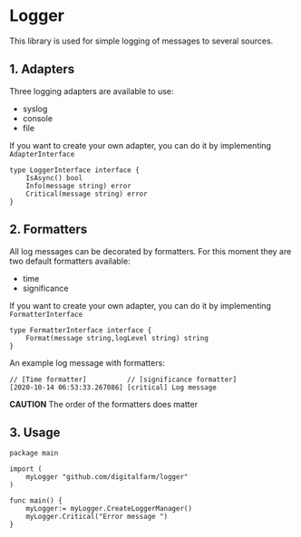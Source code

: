 # Logger

This library is used for simple logging of messages to several sources.

## 1. Adapters

Three logging adapters are available to use:
- syslog
- console
- file

If you want to create your own adapter, you can do it by implementing `AdapterInterface`
```
type LoggerInterface interface {
	IsAsync() bool
	Info(message string) error
	Critical(message string) error
}
```  

## 2. Formatters

All log messages can be decorated by formatters. For this moment they are two default formatters available:
- time
- significance 

If you want to create your own adapter, you can do it by implementing `FormatterInterface`

```
type FormatterInterface interface {
	Format(message string,logLevel string) string
}
```

An example log message with formatters:
```
// [Time formatter]          // [significance formatter]
[2020-10-14 06:53:33.267086] [critical] Log message
```

**CAUTION** The order of the formatters does matter

## 3. Usage

```
package main

import (
	myLogger "github.com/digitalfarm/logger"
)

func main() {
	myLogger:= myLogger.CreateLoggerManager()
	myLogger.Critical("Error message ")
}
```